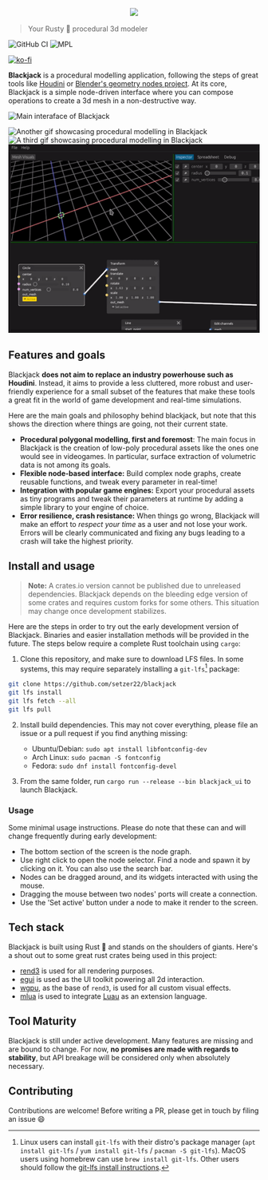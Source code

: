<p align="center">
  <img src="https://user-images.githubusercontent.com/7241990/178050668-b4e6fbba-dde2-4688-800a-e1a8458520a0.svg">
</p>

> Your Rusty 🦀 procedural 3d modeler

![GitHub CI](https://github.com/setzer22/blackjack/actions/workflows/ci.yml/badge.svg)
![MPL](https://img.shields.io/badge/license-MPL%202%2E0-blue.svg)

[![ko-fi](https://ko-fi.com/img/githubbutton_sm.svg)](https://ko-fi.com/F1F8DNO5D)

**Blackjack** is a procedural modelling application, following the steps of great tools like [Houdini](https://www.sidefx.com/) or [Blender's geometry nodes project](https://docs.blender.org/manual/en/latest/modeling/geometry_nodes/index.html). At its core, Blackjack is a simple node-driven interface where you can compose operations to create a 3d mesh in a non-destructive way.


![Main interaface of Blackjack](https://user-images.githubusercontent.com/7241990/178053206-94f4e976-984c-4611-9d63-d591d231b014.png)

![Another gif showcasing procedural modelling in Blackjack](https://user-images.githubusercontent.com/7241990/178054513-75232c00-7bd0-4e26-9474-ab2b71960c6e.gif)
![A third gif showcasing procedural modelling in Blackjack](https://user-images.githubusercontent.com/7241990/178053667-9e72131c-bb2b-4ffa-aab9-afdf5c51033e.gif)
![Gif showcasing procedural modelling in Blackjack](./doc/resources/blackjack_gif3.gif)



## Features and goals
Blackjack **does not aim to replace an industry powerhouse such as Houdini**. Instead, it aims to provide a less cluttered, more robust and user-friendly experience for a small subset of the features that make these tools a great fit in the world of game development and real-time simulations.

Here are the main goals and philosophy behind blackjack, but note that this shows the direction where things are going, not their current state.

- **Procedural polygonal modelling, first and foremost**: The main focus in Blackjack is the creation of low-poly procedural assets like the ones one would see in videogames. In particular, surface extraction of volumetric data is not among its goals.
- **Flexible node-based interface:** Build complex node graphs, create reusable functions, and tweak every parameter in real-time!
- **Integration with popular game engines:** Export your procedural assets as tiny programs and tweak their parameters at runtime by adding a simple library to your engine of choice.
- **Error resilience, crash resistance:** When things go wrong, Blackjack will make an effort to *respect your time* as a user and not lose your work. Errors will be clearly communicated and fixing any bugs leading to a crash will take the highest priority.

## Install and usage
> **Note:** A crates.io version cannot be published due to unreleased dependencies. Blackjack depends on the bleeding edge version of some crates and requires custom forks for some others. This situation may change once development stabilizes.

Here are the steps in order to try out the early development version of Blackjack. Binaries and easier installation methods will be provided in the future. The steps below require a complete Rust toolchain using `cargo`:

1. Clone this repository, and make sure to download LFS files. In some systems, this may require separately installing a `git-lfs`[^1] package:
```bash
git clone https://github.com/setzer22/blackjack
git lfs install
git lfs fetch --all
git lfs pull
```

[^1]: Linux users can install `git-lfs` with their distro's package manager (`apt install git-lfs` / `yum install git-lfs` / `pacman -S git-lfs`). MacOS users using homebrew can use `brew install git-lfs`. Other users should follow the [git-lfs install instructions](https://git-lfs.github.com/).

2. Install build dependencies. This may not cover everything, please file an issue or a pull request if you find anything missing:
   * Ubuntu/Debian: `sudo apt install libfontconfig-dev`
   * Arch Linux: `sudo pacman -S fontconfig`
   * Fedora: `sudo dnf install fontconfig-devel`

3. From the same folder, run `cargo run --release --bin blackjack_ui` to launch Blackjack.

### Usage
Some minimal usage instructions. Please do note that these can and will change frequently during early development:

- The bottom section of the screen is the node graph.
- Use right click to open the node selector. Find a node and spawn it by clicking on it. You can also use the search bar.
- Nodes can be dragged around, and its widgets interacted with using the mouse.
- Dragging the mouse between two nodes' ports will create a connection.
- Use the 'Set active' button under a node to make it render to the screen.

## Tech stack
Blackjack is built using Rust 🦀 and stands on the shoulders of giants. Here's a shout out to some great rust crates being used in this project:

- [rend3](https://github.com/BVE-Reborn/rend3) is used for all rendering purposes.
- [egui](https://github.com/emilk/egui) is used as the UI toolkit powering all 2d interaction.
- [wgpu](https://github.com/gfx-rs/wgpu), as the base of `rend3`, is used for all custom visual effects.
- [mlua](https://github.com/khvzak/mlua) is used to integrate [Luau](https://github.com/Roblox/luau) as an extension language.

## Tool Maturity
Blackjack is still under active development. Many features are missing and are bound to change. For now, **no promises are made with regards to stability**, but API breakage will be considered only when absolutely necessary.

## Contributing
Contributions are welcome! Before writing a PR, please get in touch by filing an issue 😄


